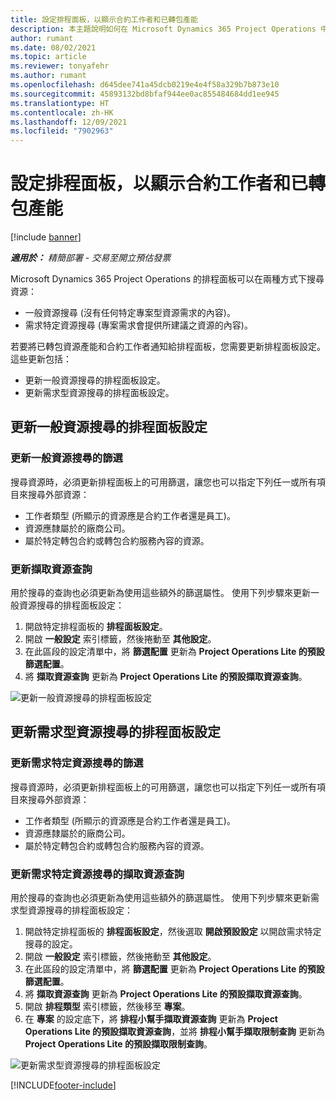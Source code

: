 ```yaml
---
title: 設定排程面板，以顯示合約工作者和已轉包產能
description: 本主題說明如何在 Microsoft Dynamics 365 Project Operations 中設定排程面板，以在配置專案資源需求的人員時顯示已轉包的資源產能。
author: rumant
ms.date: 08/02/2021
ms.topic: article
ms.reviewer: tonyafehr
ms.author: rumant
ms.openlocfilehash: d645dee741a45dcb0219e4e4f58a329b7b873e10
ms.sourcegitcommit: 45893132bd8bfaf944ee0ac855484684dd1ee945
ms.translationtype: HT
ms.contentlocale: zh-HK
ms.lasthandoff: 12/09/2021
ms.locfileid: "7902963"
---
```

# <a name="configure-schedule-board-to-show-contract-workers-and-subcontracted-capacity"></a>設定排程面板，以顯示合約工作者和已轉包產能 

[!include [banner](../../includes/dataverse-preview.md)]

_**適用於：** 精簡部署 - 交易至開立預估發票_

Microsoft Dynamics 365 Project Operations 的排程面板可以在兩種方式下搜尋資源：

- 一般資源搜尋 (沒有任何特定專案型資源需求的內容)。
- 需求特定資源搜尋 (專案需求會提供所建議之資源的內容)。

若要將已轉包資源產能和合約工作者通知給排程面板，您需要更新排程面板設定。 這些更新包括： 
- 更新一般資源搜尋的排程面板設定。
- 更新需求型資源搜尋的排程面板設定。

## <a name="update-schedule-board-settings-for-general-resource-search"></a>更新一般資源搜尋的排程面板設定
### <a name="update-filters-for-general-resource-search"></a>更新一般資源搜尋的篩選
搜尋資源時，必須更新排程面板上的可用篩選，讓您也可以指定下列任一或所有項目來搜尋外部資源：
  - 工作者類型 (所顯示的資源應是合約工作者還是員工)。
  - 資源應隸屬於的廠商公司。
  - 屬於特定轉包合約或轉包合約服務內容的資源。
    
### <a name="update-retrieve-resource-query"></a>更新擷取資源查詢
用於搜尋的查詢也必須更新為使用這些額外的篩選屬性。 使用下列步驟來更新一般資源搜尋的排程面板設定：  
1. 開啟特定排程面板的 **排程面板設定**。
2. 開啟 **一般設定** 索引標籤，然後捲動至 **其他設定**。
3. 在此區段的設定清單中，將 **篩選配置** 更新為 **Project Operations Lite 的預設篩選配置**。
4. 將 **擷取資源查詢** 更新為 **Project Operations Lite 的預設擷取資源查詢**。

![更新一般資源搜尋的排程面板設定](../media/BoardSettings.png)  

## <a name="update-schedule-board-settings-for-requirementbased-resource-search"></a>更新需求型資源搜尋的排程面板設定
### <a name="update-filters-for-requirement-specific-resource-search"></a>更新需求特定資源搜尋的篩選 
搜尋資源時，必須更新排程面板上的可用篩選，讓您也可以指定下列任一或所有項目來搜尋外部資源：
 - 工作者類型 (所顯示的資源應是合約工作者還是員工)。
 - 資源應隸屬於的廠商公司。
 - 屬於特定轉包合約或轉包合約服務內容的資源。

### <a name="update-retrieve-resource-query-for-requirement-specific-resource-search"></a>更新需求特定資源搜尋的擷取資源查詢 
用於搜尋的查詢也必須更新為使用這些額外的篩選屬性。 使用下列步驟來更新需求型資源搜尋的排程面板設定：

1. 開啟特定排程面板的 **排程面板設定**，然後選取 **開啟預設設定** 以開啟需求特定搜尋的設定。
2. 開啟 **一般設定** 索引標籤，然後捲動至 **其他設定**。
3. 在此區段的設定清單中，將 **篩選配置** 更新為 **Project Operations Lite 的預設篩選配置**。
4. 將 **擷取資源查詢** 更新為 **Project Operations Lite 的預設擷取資源查詢**。
5. 開啟 **排程類型** 索引標籤，然後移至 **專案**。
6. 在 **專案** 的設定底下，將 **排程小幫手擷取資源查詢** 更新為 **Project Operations Lite 的預設擷取資源查詢**，並將 **排程小幫手擷取限制查詢** 更新為 **Project Operations Lite 的預設擷取限制查詢**。

![更新需求型資源搜尋的排程面板設定](../media/SASettings.png)  

[!INCLUDE[footer-include](../../includes/footer-banner.md)]
